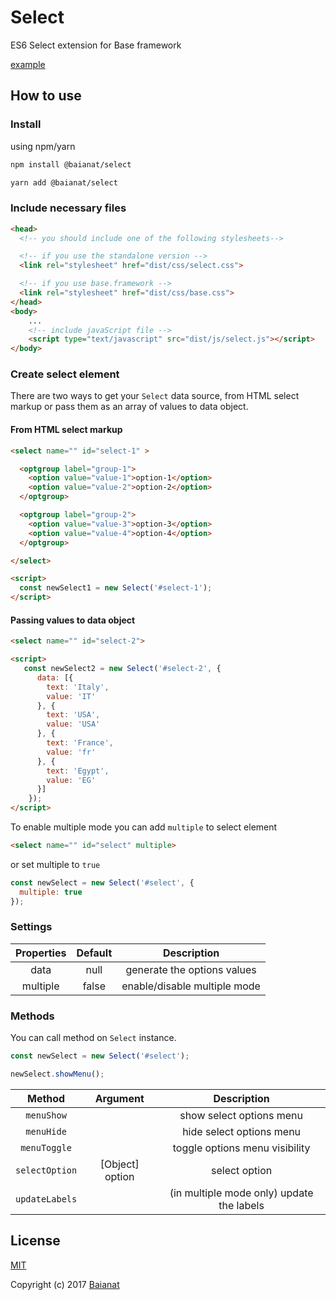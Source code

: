 # Select

ES6 Select extension for Base framework

[example](https://baianat.github.io/select/)

## How to use

### Install

using npm/yarn

```bash
npm install @baianat/select

yarn add @baianat/select
```

### Include necessary files

``` html
<head>
  <!-- you should include one of the following stylesheets-->

  <!-- if you use the standalone version -->
  <link rel="stylesheet" href="dist/css/select.css">

  <!-- if you use base.framework -->
  <link rel="stylesheet" href="dist/css/base.css">
</head>
<body>
    ...
    <!-- include javaScript file -->
    <script type="text/javascript" src="dist/js/select.js"></script>
</body>
```

### Create select element

There are two ways to get your `Select` data source, from HTML select markup or pass them as an array of values to data object.

#### From HTML select markup

```html
<select name="" id="select-1" >

  <optgroup label="group-1">
    <option value="value-1">option-1</option>
    <option value="value-2">option-2</option>
  </optgroup>

  <optgroup label="group-2">
    <option value="value-3">option-3</option>
    <option value="value-4">option-4</option>
  </optgroup>

</select>

<script>
  const newSelect1 = new Select('#select-1');
</script>
```

#### Passing values to data object

```html
<select name="" id="select-2">

<script>
   const newSelect2 = new Select('#select-2', {
      data: [{
        text: 'Italy',
        value: 'IT'
      }, {
        text: 'USA',
        value: 'USA'
      }, {
        text: 'France',
        value: 'fr'
      }, {
        text: 'Egypt',
        value: 'EG'
      }]
    });
</script>
```

To enable multiple mode you can add `multiple` to select element

```html
<select name="" id="select" multiple>
```

or set multiple to `true`

```javaScript
const newSelect = new Select('#select', {
  multiple: true
});
```

### Settings

| Properties | Default | Description                      |
| :--------: | :-----: | :------------------------------: |
| data       | null    | generate the options values      |
| multiple   | false   | enable/disable multiple mode     |

### Methods

You can call method on `Select` instance.

```javascript
const newSelect = new Select('#select');

newSelect.showMenu();
```

| Method         | Argument        | Description |
| :------------: | :-------------: | :---------: |
| `menuShow`     |                 | show select options menu |
| `menuHide`     |                 | hide select options menu |
| `menuToggle`   |                 | toggle options menu visibility |
| `selectOption` | [Object] option | select option |
| `updateLabels` |                 | (in multiple mode only) update the labels |

## License

[MIT](http://opensource.org/licenses/MIT)

Copyright (c) 2017 [Baianat](http://baianat.com)
